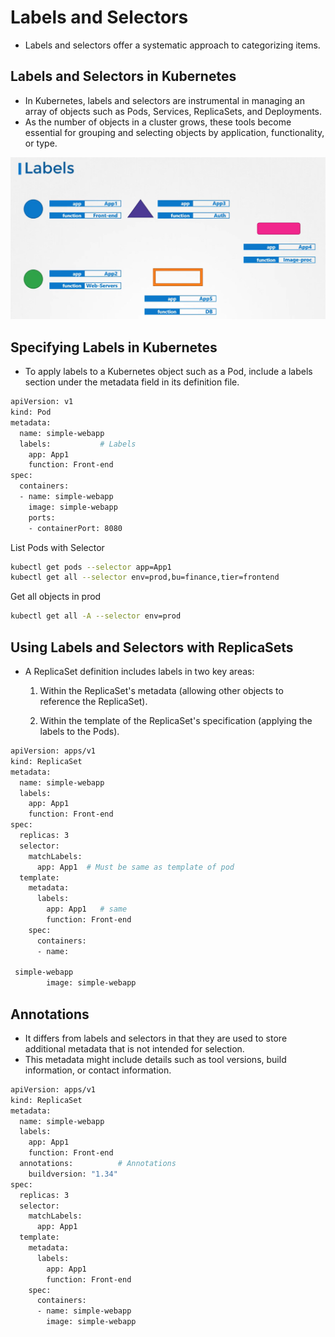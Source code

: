 # Labels and Selectors

- Labels and selectors offer a systematic approach to categorizing items. 

## Labels and Selectors in Kubernetes

-   In Kubernetes, labels and selectors are instrumental in managing an array of objects such as Pods, Services, ReplicaSets, and Deployments. 
-   As the number of objects in a cluster grows, these tools become essential for grouping and selecting objects by application, functionality, or type.

![](../../images/kubernetes_label.png)

## Specifying Labels in Kubernetes
- To apply labels to a Kubernetes object such as a Pod, include a labels section under the metadata field in its definition file. 

```bash
apiVersion: v1
kind: Pod
metadata:
  name: simple-webapp
  labels:           # Labels
    app: App1
    function: Front-end
spec:
  containers:
  - name: simple-webapp
    image: simple-webapp
    ports:
    - containerPort: 8080

```
List Pods with Selector
```bash
kubectl get pods --selector app=App1
kubectl get all --selector env=prod,bu=finance,tier=frontend
```

Get all objects in prod
```bash
kubectl get all -A --selector env=prod
```

## Using Labels and Selectors with ReplicaSets
- A ReplicaSet definition includes labels in two key areas:

    1.  Within the ReplicaSet's metadata (allowing other objects to reference the ReplicaSet).
   
   2.   Within the template of the ReplicaSet's specification (applying the labels to the Pods).

```bash
apiVersion: apps/v1
kind: ReplicaSet
metadata:
  name: simple-webapp
  labels:
    app: App1
    function: Front-end
spec:
  replicas: 3
  selector:
    matchLabels:
      app: App1  # Must be same as template of pod
  template:
    metadata:
      labels:
        app: App1   # same
        function: Front-end
    spec:
      containers:
      - name:

 simple-webapp
        image: simple-webapp
```

## Annotations

-   It differs from labels and selectors in that they are used to store additional metadata that is not intended for selection.
-   This metadata might include details such as tool versions, build information, or contact information.

```bash
apiVersion: apps/v1
kind: ReplicaSet
metadata:
  name: simple-webapp
  labels:
    app: App1
    function: Front-end
  annotations:          # Annotations
    buildversion: "1.34"
spec:
  replicas: 3
  selector:
    matchLabels:
      app: App1
  template:
    metadata:
      labels:
        app: App1
        function: Front-end
    spec:
      containers:
      - name: simple-webapp
        image: simple-webapp

```